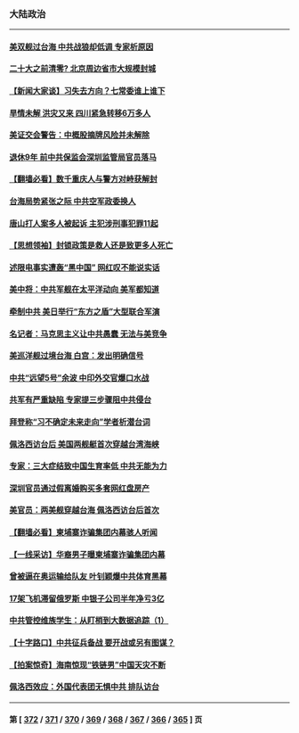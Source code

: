 ### 大陆政治
---
#### [美双舰过台海 中共战狼却低调 专家析原因](../../pages/ncid277/n13813189.md) 
#### [二十大之前清零? 北京周边省市大规模封城](../../pages/ncid277/n13813098.md) 
#### [【新闻大家谈】习失去方向？七常委谁上谁下](../../pages/ncid277/n13813143.md) 
#### [旱情未解 洪灾又来 四川紧急转移6万多人](../../pages/ncid277/n13812986.md) 
#### [美证交会警告：中概股摘牌风险并未解除](../../pages/ncid277/n13812841.md) 
#### [退休9年 前中共保监会深圳监管局官员落马](../../pages/ncid277/n13812862.md) 
#### [【翻墙必看】数千重庆人与警方对峙获解封](../../pages/ncid277/n13812811.md) 
#### [台海局势紧张之际 中共空军政委换人](../../pages/ncid277/n13812782.md) 
#### [唐山打人案多人被起诉 主犯涉刑事犯罪11起](../../pages/ncid277/n13812707.md) 
#### [【思想领袖】封锁政策是救人还是致更多人死亡](../../pages/ncid277/n13795605.md) 
#### [述限电事实遭轰“黑中国” 网红叹不能说实话](../../pages/ncid277/n13812352.md) 
#### [美中将：中共军舰在太平洋动向 美军都知道](../../pages/ncid277/n13811675.md) 
#### [牵制中共 美日举行“东方之盾”大型联合军演](../../pages/ncid277/n13812336.md) 
#### [名记者：马克思主义让中共愚蠢 无法与美竞争](../../pages/ncid277/n13811005.md) 
#### [美巡洋舰过境台海 白宫：发出明确信号](../../pages/ncid277/n13812312.md) 
#### [中共“远望5号”余波 中印外交官爆口水战](../../pages/ncid277/n13812283.md) 
#### [共军有严重缺陷 专家提三步骤阻中共侵台](../../pages/ncid277/n13811064.md) 
#### [拜登称“习不确定未来走向”学者析潜台词](../../pages/ncid277/n13812117.md) 
#### [佩洛西访台后 美国两舰艇首次穿越台湾海峡](../../pages/ncid277/n13812095.md) 
#### [专家：三大症结致中国生育率低 中共无能为力](../../pages/ncid277/n13812063.md) 
#### [深圳官员通过假离婚购买多套网红盘房产](../../pages/ncid277/n13812027.md) 
#### [美官员：两美舰穿越台海 佩洛西访台后首次](../../pages/ncid277/n13812003.md) 
#### [【翻墙必看】柬埔寨诈骗集团内幕骇人听闻](../../pages/ncid277/n13811895.md) 
#### [【一线采访】华裔男子曝柬埔寨诈骗集团内幕](../../pages/ncid277/n13810522.md) 
#### [曾被逼在奥运输给队友 叶钊颖爆中共体育黑幕](../../pages/ncid277/n13811680.md) 
#### [17架飞机滞留俄罗斯 中银子公司半年净亏3亿](../../pages/ncid277/n13811676.md) 
#### [中共管控维族学生：从盯梢到大数据追踪（1）](../../pages/ncid277/n13811638.md) 
#### [【十字路口】中共征兵备战 要开战或另有图谋？](../../pages/ncid277/n13811649.md) 
#### [【拍案惊奇】海南惊现“铁链男”中国天灾不断](../../pages/ncid277/n13810847.md) 
#### [佩洛西效应：外国代表团无惧中共 排队访台](../../pages/ncid277/n13811609.md) 

---
#### 第 [ [372](./372.md) / [371](./371.md) / [370](./370.md) / [369](./369.md) / [368](./368.md) / [367](./367.md) / [366](./366.md) / [365](./365.md) ] 页
